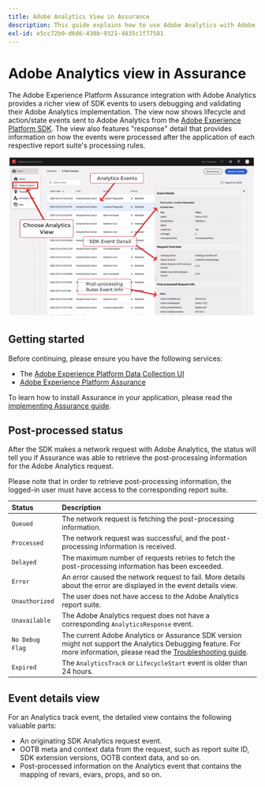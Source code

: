 ```yaml
---
title: Adobe Analytics View in Assurance
description: This guide explains how to use Adobe Analytics with Adobe Experience Platform Assurance.
exl-id: e5cc72b0-d6d6-430b-9321-4835c1f77581
---
```

# Adobe Analytics view in Assurance

The Adobe Experience Platform Assurance integration with Adobe Analytics provides a richer view of SDK events to users debugging and validating their Adobe Analytics implementation. The view now shows lifecycle and action/state events sent to Adobe Analytics from the [Adobe Experience Platform SDK](https://developer.adobe.com/client-sdks/documentation/adobe-analytics/). The view also features "response" detail that provides information on how the events were processed after the application of each respective report suite's processing rules.

![](./images/adobe-analytics/overview.png)

## Getting started

Before continuing, please ensure you have the following services:

- The [Adobe Experience Platform Data Collection UI](https://experience.adobe.com/#/data-collection/)
- [Adobe Experience Platform Assurance](https://experience.adobe.com/assurance)

To learn how to install Assurance in your application, please read the [implementing Assurance guide](../tutorials/implement-assurance.md).

## Post-processed status

After the SDK makes a network request with Adobe Analytics, the status will tell you if Assurance was able to retrieve the post-processing information for the Adobe Analytics request.

Please note that in order to retrieve post-processing information, the logged-in user must have access to the corresponding report suite.

| Status | Description |
| :----- | :---------- |
| `Queued` | The network request is fetching the post-processing information. |
| `Processed` | The network request was successful, and the post-processing information is received. |
| `Delayed` | The maximum number of requests retries to fetch the post-processing information has been exceeded. |
| `Error` | An error caused the network request to fail. More details about the error are displayed in the event details view. |
| `Unauthorized` | The user does not have access to the Adobe Analytics report suite. |
| `Unavailable` | The Adobe Analytics request does not have a corresponding `AnalyticsResponse` event. |
| `No Debug Flag` | The current Adobe Analytics or Assurance SDK version might not support the Analytics Debugging feature. For more information, please read the [Troubleshooting guide](../troubleshooting.md). |
| `Expired` | The `AnalyticsTrack` or `LifecycleStart` event is older than 24 hours. |

## Event details view

For an Analytics track event, the detailed view contains the following valuable parts:

- An originating SDK Analytics request event.
- OOTB meta and context data from the request, such as report suite ID, SDK extension versions, OOTB context data, and so on.
- Post-processed information on the Analytics event that contains the mapping of revars, evars, props, and so on.
